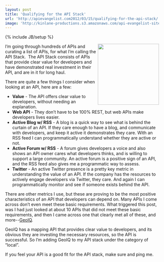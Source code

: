```yaml
---
layout: post
title: 'Qualifying for the API Stack'
url: 'http://apievangelist.com2012/03/15/qualifying-for-the-api-stack/'
image: 'http://kinlane-productions.s3.amazonaws.com/api-evangelist-site/blog/geoiq-logo.jpg'
---
```

{% include JB/setup %}
<p>
     <a href="http://www.geoiq.com/"><img src="http://kinlane-productions.s3.amazonaws.com/api-evangelist/geoiq/geoiq-logo.jpg"  width="200" align="right" /></a>
</p>
<p>
     I’m going through hundreds of APIs and curating a list of APIs, for what I’m calling the API Stack.  The API Stack consists of APIs that provide clear value for developers and have demonstrated real investment in their API, and are in it for long haul.
</p>
<p>
     There are quite a few things I consider when looking at an API, here are a few:
</p>
<ul >
     <li>
          <strong>Value</strong> - The API offers clear value to developers, without needing an explanation.
     </li>
     <li>
          <strong>Web API</strong> - They don’t have to be 100% REST, but web APIs make developers lives easier.
     </li>
     <li>
          <strong>Active Blog w/ RSS</strong> - A blog is a quick way to see what is behind the curtain of an API. If they care enough to have a blog, and communicate with developers, and keep it active it demonstrates they care. With an RSS feed I can programmatically understand whether they are active or not.
     </li>
     <li>
          <strong>Active Forum w/ RSS</strong> - A forum gives developers a voice and also shows an API owner cares what developers thinks, and is willing to support a large community. An active forum is a positive sign of an API, and the RSS feed also gives me a programmatic way to assess.
     </li>
     <li>
          <strong>Twitter</strong> - An active Twitter presence is a pretty key metric in understanding the value of an API. If the company has the resources to actively engage developers via Twitter, they care. And again I can programmatically monitor and see if someone exists behind the API.
     </li>
</ul>
<p>
     There are other metrics I use, but these are proving to be the most positive characteristics of an API that developers can depend on. Many APIs I come across don’t even meet these basic requirements. What triggered this post, was I had just looked at about 10 APIs that did not meet these basic requirements, and then I came across one that clearly met all of these, and more--<a href="http://www.geoiq.com/">GeoIQ</a>.
</p>
<p>
     GeoIQ has a mapping API that provides clear value to developers, and its obvious they are investing the necessary resources, so the API is successful. So I’m adding GeoIQ to my API stack under the category of “local”.
</p>
<p>
     If you feel your API is a good fit for the API stack, make sure and ping me.
</p>
